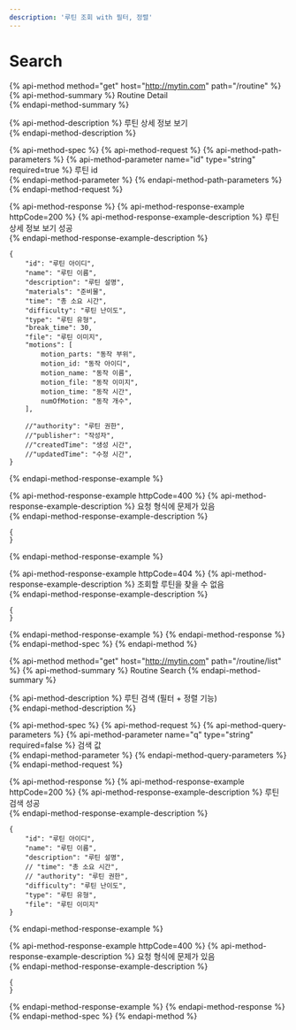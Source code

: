 ```yaml
---
description: '루틴 조회 with 필터, 정렬'
---
```


# Search

{% api-method method="get" host="http://mytin.com" path="/routine" %}
{% api-method-summary %}
Routine Detail  
{% endapi-method-summary %}

{% api-method-description %}
  루틴 상세 정보 보기    
{% endapi-method-description %}

{% api-method-spec %}
{% api-method-request %}
{% api-method-path-parameters %}
{% api-method-parameter name="id" type="string" required=true %}
 루틴 id  
{% endapi-method-parameter %}
{% endapi-method-path-parameters %}
{% endapi-method-request %}

{% api-method-response %}
{% api-method-response-example httpCode=200 %}
{% api-method-response-example-description %}
  루틴 상세 정보 보기 성공  
{% endapi-method-response-example-description %}

```
{
    "id": "루틴 아이디",
    "name": "루틴 이름",
    "description": "루틴 설명",
    "materials": "준비물",
    "time": "총 소요 시간",
    "difficulty": "루틴 난이도",
    "type": "루틴 유형",
    "break_time": 30,
    "file": "루틴 이미지",
    "motions": [
        motion_parts: "동작 부위",
        motion_id: "동작 아이디",
        motion_name: "동작 이름",
        motion_file: "동작 이미지",
        motion_time: "동작 시간",
        numOfMotion: "동작 개수",
    ],
    
    //"authority": "루틴 권한",
    //"publisher": "작성자",
    //"createdTime": "생성 시간",
    //"updatedTime": "수정 시간",
}
```
{% endapi-method-response-example %}

{% api-method-response-example httpCode=400 %}
{% api-method-response-example-description %}
  요청 형식에 문제가 있음  
{% endapi-method-response-example-description %}

```
{
}
```
{% endapi-method-response-example %}

{% api-method-response-example httpCode=404 %}
{% api-method-response-example-description %}
 조회할 루틴을 찾을 수 없음  
{% endapi-method-response-example-description %}

```
{
}
```
{% endapi-method-response-example %}
{% endapi-method-response %}
{% endapi-method-spec %}
{% endapi-method %}



{% api-method method="get" host="http://mytin.com" path="/routine/list" %}
{% api-method-summary %}
Routine Search
{% endapi-method-summary %}

{% api-method-description %}
  루틴 검색 \(필터 + 정렬 기능\)  
{% endapi-method-description %}

{% api-method-spec %}
{% api-method-request %}
{% api-method-query-parameters %}
{% api-method-parameter name="q" type="string" required=false %}
  검색 값  
{% endapi-method-parameter %}
{% endapi-method-query-parameters %}
{% endapi-method-request %}

{% api-method-response %}
{% api-method-response-example httpCode=200 %}
{% api-method-response-example-description %}
 루틴 검색 성공  
{% endapi-method-response-example-description %}

```
{
    "id": "루틴 아이디",
    "name": "루틴 이름",
    "description": "루틴 설명",
    // "time": "총 소요 시간",
    // "authority": "루틴 권한",
    "difficulty": "루틴 난이도",
    "type": "루틴 유형",
    "file": "루틴 이미지"
}
```
{% endapi-method-response-example %}

{% api-method-response-example httpCode=400 %}
{% api-method-response-example-description %}
 요청 형식에 문제가 있음  
{% endapi-method-response-example-description %}

```
{
}
```
{% endapi-method-response-example %}
{% endapi-method-response %}
{% endapi-method-spec %}
{% endapi-method %}



